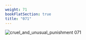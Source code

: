 ```yaml
---
weight: 71
bookFlatSection: true
title: "071"
---
```


![cruel_and_unusual_punishment 071 ](../../jpg/cup_071.jpg)


